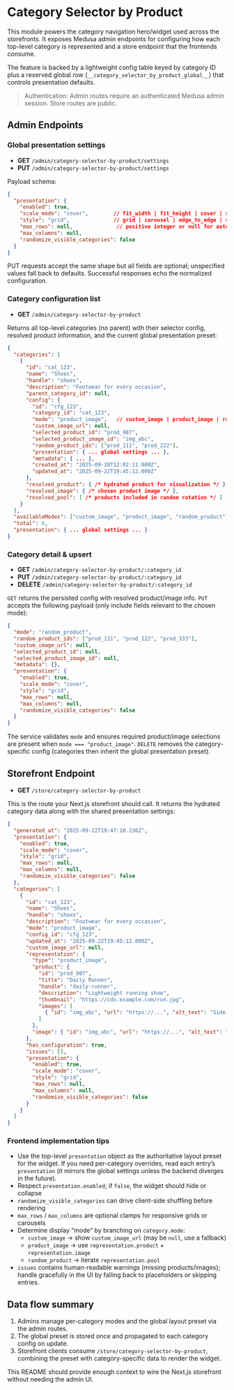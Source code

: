 # Category Selector by Product

This module powers the category navigation hero/widget used across the storefronts. It exposes Medusa admin endpoints for configuring how each top-level category is represented and a store endpoint that the frontends consume.

The feature is backed by a lightweight config table keyed by category ID plus a reserved global row (`__category_selector_by_product_global__`) that controls presentation defaults.

> Authentication: Admin routes require an authenticated Medusa admin session. Store routes are public.

## Admin Endpoints

### Global presentation settings

- **GET** `/admin/category-selector-by-product/settings`
- **PUT** `/admin/category-selector-by-product/settings`

Payload schema:

```json
{
  "presentation": {
    "enabled": true,
    "scale_mode": "cover",        // fit_width | fit_height | cover | shortest_side | longest_side
    "style": "grid",              // grid | carousel | edge_to_edge | square | flips
    "max_rows": null,              // positive integer or null for auto
    "max_columns": null,
    "randomize_visible_categories": false
  }
}
```

PUT requests accept the same shape but all fields are optional; unspecified values fall back to defaults. Successful responses echo the normalized configuration.

### Category configuration list

- **GET** `/admin/category-selector-by-product`

Returns all top-level categories (no parent) with their selector config, resolved product information, and the current global presentation preset:

```json
{
  "categories": [
    {
      "id": "cat_123",
      "name": "Shoes",
      "handle": "shoes",
      "description": "Footwear for every occasion",
      "parent_category_id": null,
      "config": {
        "id": "cfg_123",
        "category_id": "cat_123",
        "mode": "product_image",   // custom_image | product_image | random_product
        "custom_image_url": null,
        "selected_product_id": "prod_987",
        "selected_product_image_id": "img_abc",
        "random_product_ids": ["prod_111", "prod_222"],
        "presentation": { ... global settings ... },
        "metadata": { ... },
        "created_at": "2025-09-20T12:02:11.000Z",
        "updated_at": "2025-09-22T19:45:12.000Z"
      },
      "resolved_product": { /* hydrated product for visualization */ },
      "resolved_image": { /* chosen product image */ },
      "resolved_pool": [ /* products included in random rotation */ ]
    }
  ],
  "availableModes": ["custom_image", "product_image", "random_product"],
  "total": 6,
  "presentation": { ... global settings ... }
}
```

### Category detail & upsert

- **GET** `/admin/category-selector-by-product/:category_id`
- **PUT** `/admin/category-selector-by-product/:category_id`
- **DELETE** `/admin/category-selector-by-product/:category_id`

`GET` returns the persisted config with resolved product/image info. `PUT` accepts the following payload (only include fields relevant to the chosen mode):

```json
{
  "mode": "random_product",
  "random_product_ids": ["prod_111", "prod_222", "prod_333"],
  "custom_image_url": null,
  "selected_product_id": null,
  "selected_product_image_id": null,
  "metadata": {},
  "presentation": {
    "enabled": true,
    "scale_mode": "cover",
    "style": "grid",
    "max_rows": null,
    "max_columns": null,
    "randomize_visible_categories": false
  }
}
```

The service validates `mode` and ensures required product/image selections are present when `mode === "product_image"`. `DELETE` removes the category-specific config (categories then inherit the global presentation preset).

## Storefront Endpoint

- **GET** `/store/category-selector-by-product`

This is the route your Next.js storefront should call. It returns the hydrated category data along with the shared presentation settings:

```json
{
  "generated_at": "2025-09-22T19:47:10.236Z",
  "presentation": {
    "enabled": true,
    "scale_mode": "cover",
    "style": "grid",
    "max_rows": null,
    "max_columns": null,
    "randomize_visible_categories": false
  },
  "categories": [
    {
      "id": "cat_123",
      "name": "Shoes",
      "handle": "shoes",
      "description": "Footwear for every occasion",
      "mode": "product_image",
      "config_id": "cfg_123",
      "updated_at": "2025-09-22T19:45:12.000Z",
      "custom_image_url": null,
      "representation": {
        "type": "product_image",
        "product": {
          "id": "prod_987",
          "title": "Daily Runner",
          "handle": "daily-runner",
          "description": "Lightweight running shoe",
          "thumbnail": "https://cdn.example.com/run.jpg",
          "images": [
            { "id": "img_abc", "url": "https://...", "alt_text": "Side profile" }
          ]
        },
        "image": { "id": "img_abc", "url": "https://...", "alt_text": "Side profile" }
      },
      "has_configuration": true,
      "issues": [],
      "presentation": {
        "enabled": true,
        "scale_mode": "cover",
        "style": "grid",
        "max_rows": null,
        "max_columns": null,
        "randomize_visible_categories": false
      }
    }
  ]
}
```

### Frontend implementation tips
- Use the top-level `presentation` object as the authoritative layout preset for the widget. If you need per-category overrides, read each entry’s `presentation` (it mirrors the global settings unless the backend diverges in the future).
- Respect `presentation.enabled`; if `false`, the widget should hide or collapse
- `randomize_visible_categories` can drive client-side shuffling before rendering
- `max_rows` / `max_columns` are optional clamps for responsive grids or carousels
- Determine display “mode” by branching on `category.mode`:
  - `custom_image` → show `custom_image_url` (may be `null`, use a fallback)
  - `product_image` → use `representation.product` + `representation.image`
  - `random_product` → iterate `representation.pool`
- `issues` contains human-readable warnings (missing products/images); handle gracefully in the UI by falling back to placeholders or skipping entries.

## Data flow summary
1. Admins manage per-category modes and the global layout preset via the admin routes.
2. The global preset is stored once and propagated to each category config on update.
3. Storefront clients consume `/store/category-selector-by-product`, combining the preset with category-specific data to render the widget.

This README should provide enough context to wire the Next.js storefront without needing the admin UI.
